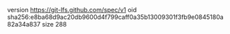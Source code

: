 version https://git-lfs.github.com/spec/v1
oid sha256:e8ba68d9ac20db9600d4f799caff0a35b13009301f3fb9e0845180a82a34a837
size 288
